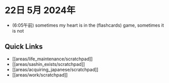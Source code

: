 # 22日 5月 2024年
- (6:05午前) sometimes my heart is in the (flashcards) game, sometimes it is not




## Quick Links
- [[areas/life_maintenance/scratchpad]]
- [[areas/sashin_exists/scratchpad]]
- [[areas/acquiring_japanese/scratchpad]]
- [[areas/work/scratchpad]]
